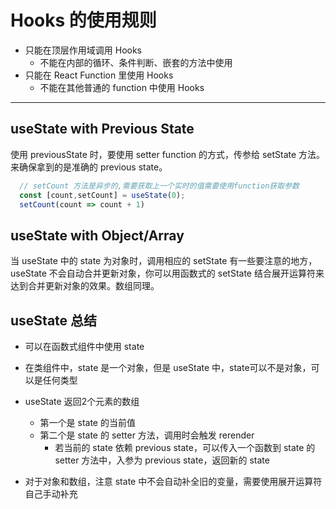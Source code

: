 # Hooks 的使用规则
* 只能在顶层作用域调用 Hooks
  * 不能在内部的循环、条件判断、嵌套的方法中使用
* 只能在 React Function 里使用 Hooks
  * 不能在其他普通的 function 中使用 Hooks

---

## useState with Previous State

使用 previousState 时，要使用 setter function 的方式，传参给 setState 方法。来确保拿到的是准确的 previous state。

```js
  // setCount 方法是异步的,需要获取上一个实时的值需要使用function获取参数
  const [count,setCount] = useState(0);
  setCount(count => count + 1)
```

## useState with Object/Array
当 useState 中的 state 为对象时，调用相应的 setState 有一些要注意的地方，useState 不会自动合并更新对象，你可以用函数式的 setState 结合展开运算符来达到合并更新对象的效果。数组同理。

## useState 总结
* 可以在函数式组件中使用 state
* 在类组件中，state 是一个对象，但是 useState 中，state可以不是对象，可以是任何类型
* useState 返回2个元素的数组
  * 第一个是 state 的当前值
  * 第二个是 state 的 setter 方法，调用时会触发 rerender
    * 若当前的 state 依赖 previous state，可以传入一个函数到 state 的 setter 方法中，入参为 previous state，返回新的 state

* 对于对象和数组，注意 state 中不会自动补全旧的变量，需要使用展开运算符自己手动补充

